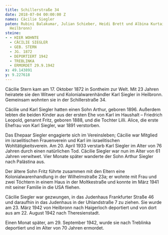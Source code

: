 ```yaml
---
title: Schillerstraße 34
date: 2018-07-04 00:00:00 Z
names: Cäcilie Siegler
paten: Rubini Balakumar, Julian Schieber, Heidi Brett und Albina Kurtaij (Stadtbibliothek
  Heilbronn)
steine:
- - HIER WOHNTE
  - CÄCILIE SIEGLER
  - GEB. STERN
  - JG. 1872
  - DEPORTIERT 1942
  - TREBLINKA
  - ERMORDET 29.9.1942
x: 49.143891
y: 9.227618
---
```


Cäcilie Stern kam am 17. Oktober 1872 in Sontheim zur Welt. Mit 23 Jahren heiratete sie den Witwer und Kolonialwarenhändler Karl Siegler in Heilbronn. Gemeinsam wohnten sie in der Schillerstraße 34.

Cäcilie und Karl Siegler hatten einen Sohn Arthur, geboren 1896. Außerdem lebten die beiden Kinder aus der ersten Ehe von Karl im Haushalt – Friedrich Leopold, genannt Fritz, geboren 1888, und die Tochter Lilli. Alice, die erste Ehefrau von Karl Siegler, war 1891 verstorben.

Das Ehepaar Siegler engagierte sich im Vereinsleben; Cäcilie war Mitglied im israelitischen Frauenverein und Karl im israelitischen Wohltätigkeitsverein.
Am 20. April 1933 verstarb Karl Siegler im Alter von 76 Jahren durch einen natürlichen Tod. Cäcilie Siegler war nun im Alter von 61 Jahren verwitwet. Vier Monate später wanderte der Sohn Arthur Siegler nach Palästina aus.

Der ältere Sohn Fritz führte zusammen mit den Eltern eine Kolonialwarenhandlung in der Wilhelmstraße 23a; er wohnte mit Frau und zwei Töchtern in einem Haus in der Moltkestraße und konnte im März 1941 mit seiner Familie in die USA fliehen. 

Cäcilie Siegler war gezwungen, in das Judenhaus Frankfurter Straße 46 und daraufhin in das Judenhaus in der Uhlandstraße 7 zu ziehen. Sie wurde am 23. März 1942 von Heilbronn nach Haigerloch deportiert und von dort aus am 22. August 1942 nach Theresienstadt. 

Einen Monat später, am 29. September 1942, wurde sie nach Treblinka deportiert und im Alter von 70 Jahren ermordet.